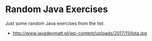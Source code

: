 # Random Java Exercises

Just some random Java exercises from the list: 
* http://www.javadevmatt.pl/wp-content/uploads/2017/11/lista.jpg
